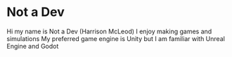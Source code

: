 # Not a Dev
Hi my name is Not a Dev (Harrison McLeod)
I enjoy making games and simulations
My preferred game engine is Unity but I am familiar with Unreal Engine and Godot

